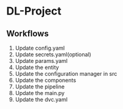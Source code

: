 # DL-Project 

## Workflows 

1. Update config.yaml 
2. Update secrets.yaml(optional) 
3. Update params.yaml 
4. Update the entity 
5. Update the configuration manager in src 
6. Update the components 
7. Update the pipeline 
8. Update the main.py 
9. Update the dvc.yaml
